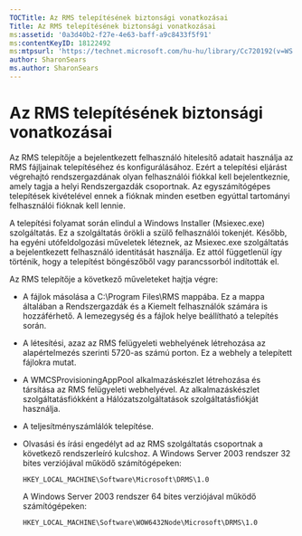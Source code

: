 ```yaml
---
TOCTitle: Az RMS telepítésének biztonsági vonatkozásai
Title: Az RMS telepítésének biztonsági vonatkozásai
ms:assetid: '0a3d40b2-f27e-4e63-baff-a9c8433f5f91'
ms:contentKeyID: 18122492
ms:mtpsurl: 'https://technet.microsoft.com/hu-hu/library/Cc720192(v=WS.10)'
author: SharonSears
ms.author: SharonSears
---
```


Az RMS telepítésének biztonsági vonatkozásai
============================================

Az RMS telepítője a bejelentkezett felhasználó hitelesítő adatait használja az RMS fájljainak telepítéséhez és konfigurálásához. Ezért a telepítési eljárást végrehajtó rendszergazdának olyan felhasználói fiókkal kell bejelentkeznie, amely tagja a helyi Rendszergazdák csoportnak. Az egyszámítógépes telepítések kivételével ennek a fióknak minden esetben egyúttal tartományi felhasználói fióknak kell lennie.

A telepítési folyamat során elindul a Windows Installer (Msiexec.exe) szolgáltatás. Ez a szolgáltatás örökli a szülő felhasználói tokenjét. Később, ha egyéni utófeldolgozási műveletek léteznek, az Msiexec.exe szolgáltatás a bejelentkezett felhasználó identitását használja. Ez attól függetlenül így történik, hogy a telepítést böngészőből vagy parancssorból indították el.

Az RMS telepítője a következő műveleteket hajtja végre:

-   A fájlok másolása a C:\\Program Files\\RMS mappába. Ez a mappa általában a Rendszergazdák és a Kiemelt felhasználók számára is hozzáférhető. A lemezegység és a fájlok helye beállítható a telepítés során.
-   A létesítési, azaz az RMS felügyeleti webhelyének létrehozása az alapértelmezés szerinti 5720-as számú porton. Ez a webhely a telepített fájlokra mutat.
-   A WMCSProvisioningAppPool alkalmazáskészlet létrehozása és társítása az RMS felügyeleti webhelyével. Az alkalmazáskészlet szolgáltatásfiókként a Hálózatszolgáltatások szolgáltatásfiókját használja.
-   A teljesítményszámlálók telepítése.
-   Olvasási és írási engedélyt ad az RMS szolgáltatás csoportnak a következő rendszerleíró kulcshoz.
    A Windows Server 2003 rendszer 32 bites verziójával működő számítógépeken:
    
    `HKEY_LOCAL_MACHINE\Software\Microsoft\DRMS\1.0`
    
    A Windows Server 2003 rendszer 64 bites verziójával működő számítógépeken:
    
    `HKEY_LOCAL_MACHINE\Software\WOW6432Node\Microsoft\DRMS\1.0`
